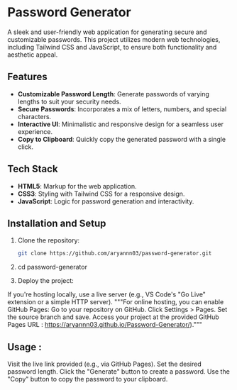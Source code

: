 # Password Generator

A sleek and user-friendly web application for generating secure and customizable passwords. This project utilizes modern web technologies, including Tailwind CSS and JavaScript, to ensure both functionality and aesthetic appeal.

## Features

- **Customizable Password Length**: Generate passwords of varying lengths to suit your security needs.
- **Secure Passwords**: Incorporates a mix of letters, numbers, and special characters.
- **Interactive UI**: Minimalistic and responsive design for a seamless user experience.
- **Copy to Clipboard**: Quickly copy the generated password with a single click.

## Tech Stack

- **HTML5**: Markup for the web application.
- **CSS3**: Styling with Tailwind CSS for a responsive design.
- **JavaScript**: Logic for password generation and interactivity.

## Installation and Setup

1. Clone the repository:
   ```bash
   git clone https://github.com/aryannn03/password-generator.git

2. cd password-generator


3. Deploy the project:

If you're hosting locally, use a live server (e.g., VS Code's "Go Live" extension or a simple HTTP server).
"""For online hosting, you can enable GitHub Pages:
Go to your repository on GitHub.
Click Settings > Pages.
Set the source branch and save.
Access your project at the provided GitHub Pages URL : https://aryannn03.github.io/Password-Generator/)."""

## Usage :
Visit the live link provided (e.g., via GitHub Pages).
Set the desired password length.
Click the "Generate" button to create a password.
Use the "Copy" button to copy the password to your clipboard.
